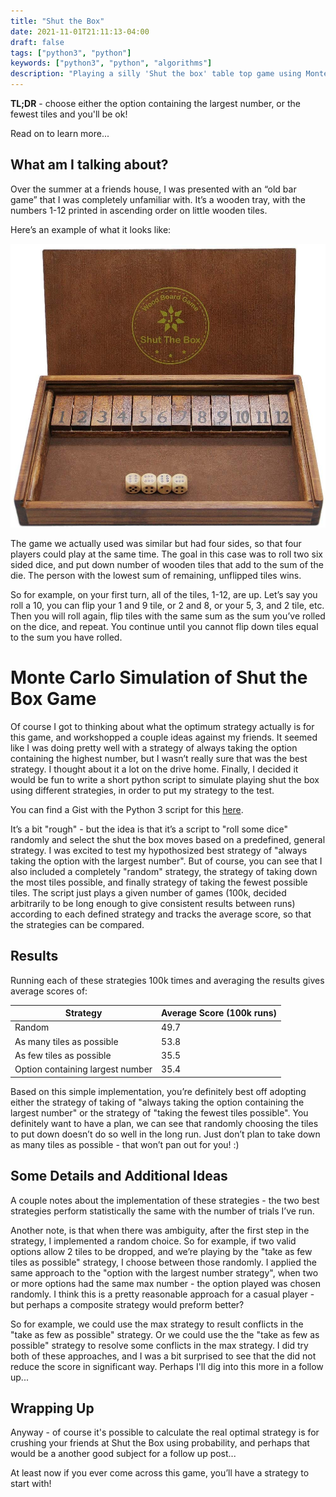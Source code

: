 ```yaml
---
title: "Shut the Box"
date: 2021-11-01T21:11:13-04:00
draft: false
tags: ["python3", "python"]
keywords: ["python3", "python", "algorithms"]
description: "Playing a silly 'Shut the box' table top game using Monte Carlo Simulation to test different strategies, so that I hopefully stop losing to my friends so much."
---
```

**TL;DR** - choose either the option containing the largest number, or the fewest
tiles and you'll be ok!

Read on to learn more...

## What am I talking about?
Over the summer at a friends house, I was presented with an “old bar game” that
I was completely unfamiliar with. It’s a wooden tray, with the numbers 1-12
printed in ascending order on little wooden tiles.

Here’s an example of what it looks like:

![Shut the box game board](/shut_the_box/shut_the_box.jpg)

The game we actually used was similar but had four sides, so that four players
could play at the same time. The goal in this case was to roll two six sided
dice, and put down number of wooden tiles that add to the sum of the die. The
person with the lowest sum of remaining, unflipped tiles wins.

So for example, on your first turn, all of the tiles, 1-12, are up. Let’s say
you roll a 10, you can flip your 1 and 9 tile, or 2 and 8, or your 5, 3, and 2
tile, etc. Then you will roll again, flip tiles with the same sum as the sum
you’ve rolled on the dice, and repeat. You continue until you cannot flip down
tiles equal to the sum you have rolled.

# Monte Carlo Simulation of Shut the Box Game

Of course I got to thinking about what the optimum strategy actually is for this
game, and workshopped a couple ideas against my friends. It seemed like I was
doing pretty well with a strategy of always taking the option containing the
highest number, but I wasn’t really sure that was the best strategy. I thought
about it a lot on the drive home. Finally, I decided it would be fun to write a
short python script to simulate playing shut the box using different strategies,
in order to put my strategy to the test. 

You can find a Gist with the Python 3 script for this [here](https://gist.github.com/heathhenley/4ac69dad35a009d0685c785ecea270e1).

It’s a bit "rough" - but the idea is that it’s a script to "roll some
dice" randomly and select the shut the box moves based on a predefined, general
strategy. I was excited to test my hypothosized best strategy of "always taking
the option with the largest number". But of course, you can see that I also
included a completely "random" strategy, the strategy of taking down the most
tiles possible, and finally strategy of taking the fewest possible tiles. The
script just plays a given number of games (100k, decided arbitrarily to be
long enough to give consistent results between runs) according to each defined
strategy and tracks the average score, so that the strategies can be compared. 

## Results

Running each of these strategies 100k times and averaging the results gives
average scores of:

| **Strategy**  | **Average Score (100k runs)** |
| ------------- | ------------- |
| Random | 49.7 |
| As many tiles as possible  | 53.8  |
| As few tiles as possible  | 35.5  |
| Option containing largest number  | 35.4 |


Based on this simple implementation, you’re definitely best off adopting either
the strategy of taking of "always taking the option containing the largest
number" or the strategy of "taking the fewest tiles possible". You definitely
want to have a plan, we can see that  randomly choosing the tiles to put down
doesn’t do so well in the long run. Just don’t plan to take down as many tiles
as possible - that won’t pan out for you! :)

## Some Details and Additional Ideas

A couple notes about the implementation of these strategies - the two best
strategies perform statistically the same with the number of trials I’ve run.

Another note, is that when there was ambiguity, after the first step in the
strategy, I implemented a random choice. So for example, if two valid options
allow 2 tiles to be dropped, and we’re playing by the "take as few tiles as
possible" strategy, I choose between those randomly. I applied the same approach
to the "option with the largest number strategy", when two or more options had
the same max number - the option played was chosen randomly. I think this is a
pretty reasonable approach for a casual player - but perhaps a composite
strategy would preform better?

So for example, we could use the max strategy to result conflicts in the "take
as few as possible" strategy. Or we could use the the "take as few as possible"
strategy to resolve some conflicts in the max strategy. I did try both of these
approaches, and I was a bit surprised to see that the did not reduce the score
in significant way. Perhaps I'll dig into this more in a follow up...

## Wrapping Up

Anyway - of course it's possible to calculate the real optimal strategy is for
crushing your friends at Shut the Box using probability, and perhaps that would
be a another good subject for a follow up post...

At least now if you ever come across this game, you’ll have a strategy to start
with!
